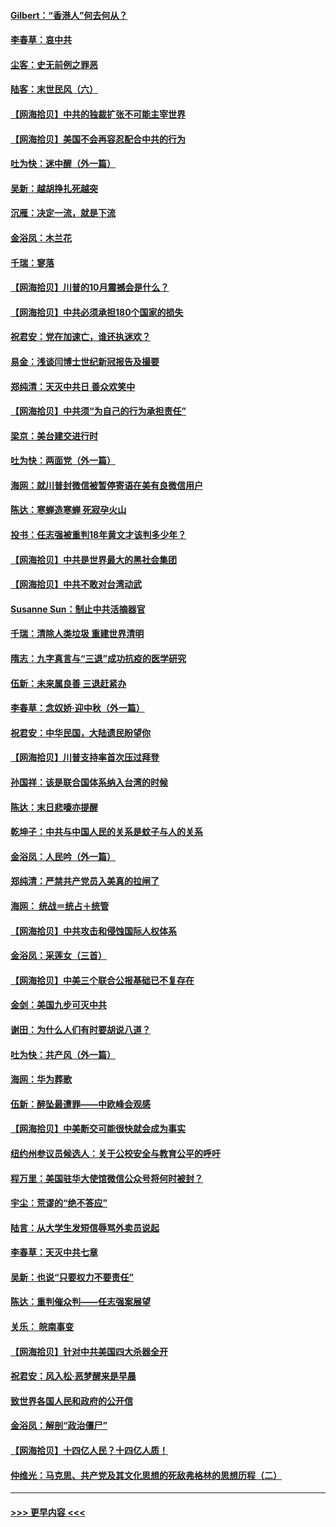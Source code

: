#### [Gilbert：“香港人”何去何从？](../pages/nsc993/n12435894.md?t=09282302) 
#### [李春草：哀中共](../pages/nsc993/n12435874.md?t=09282302) 
#### [尘客：史无前例之罪恶](../pages/nsc993/n12435762.md?t=09282302) 
#### [陆客：末世民风（六）](../pages/nsc993/n12435354.md?t=09282302) 
#### [【网海拾贝】中共的独裁扩张不可能主宰世界](../pages/nsc993/n12435151.md?t=09282302) 
#### [【网海拾贝】美国不会再容忍配合中共的行为](../pages/nsc993/n12433808.md?t=09282302) 
#### [吐为快：迷中醒（外一篇）](../pages/nsc993/n12433585.md?t=09282302) 
#### [吴新：越胡挣扎死越突](../pages/nsc993/n12433562.md?t=09282302) 
#### [沉雁：决定一流，就是下流](../pages/nsc993/n12432128.md?t=09282302) 
#### [金浴凤：木兰花](../pages/nsc993/n12432124.md?t=09282302) 
#### [千瑞：寥落](../pages/nsc993/n12432071.md?t=09282302) 
#### [【网海拾贝】川普的10月震撼会是什么？](../pages/nsc993/n12431624.md?t=09282302) 
#### [【网海拾贝】中共必须承担180个国家的损失](../pages/nsc993/n12428893.md?t=09282302) 
#### [祝君安：党在加速亡，谁还执迷欢？](../pages/nsc993/n12428652.md?t=09282302) 
#### [易金：浅谈闫博士世纪新冠报告及撮要](../pages/nsc993/n12426822.md?t=09282302) 
#### [郑纯清：天灭中共日 善众欢笑中](../pages/nsc993/n12426784.md?t=09282302) 
#### [【网海拾贝】中共须“为自己的行为承担责任”](../pages/nsc993/n12426067.md?t=09282302) 
#### [梁京：美台建交进行时](../pages/nsc993/n12424066.md?t=09282302) 
#### [吐为快：两面党（外一篇）](../pages/nsc993/n12424043.md?t=09282302) 
#### [海网：就川普封微信被暂停寄语在美有良微信用户](../pages/nsc993/n12424021.md?t=09282302) 
#### [陈达：寒蝉造寒蝉 死寂孕火山](../pages/nsc993/n12423958.md?t=09282302) 
#### [投书：任志强被重判18年黄文才该判多少年？](../pages/nsc993/n12423672.md?t=09282302) 
#### [【网海拾贝】中共是世界最大的黑社会集团](../pages/nsc993/n12423543.md?t=09282302) 
#### [【网海拾贝】中共不敢对台湾动武](../pages/nsc993/n12421418.md?t=09282302) 
#### [Susanne Sun：制止中共活摘器官](../pages/nsc993/n12419654.md?t=09282302) 
#### [千瑞：清除人类垃圾 重建世界清明](../pages/nsc993/n12419414.md?t=09282302) 
#### [隋志：九字真言与“三退”成功抗疫的医学研究](../pages/nsc993/n12419248.md?t=09282302) 
#### [伍新：未来属良善 三退赶紧办](../pages/nsc993/n12418496.md?t=09282302) 
#### [李春草：念奴娇·迎中秋（外一篇）](../pages/nsc993/n12418465.md?t=09282302) 
#### [祝君安：中华民国，大陆遗民盼望你](../pages/nsc993/n12418089.md?t=09282302) 
#### [【网海拾贝】川普支持率首次压过拜登](../pages/nsc993/n12418050.md?t=09282302) 
#### [孙国祥：该是联合国体系纳入台湾的时候](../pages/nsc993/n12417369.md?t=09282302) 
#### [陈达：末日悲嚎亦提醒](../pages/nsc993/n12416736.md?t=09282302) 
#### [乾坤子：中共与中国人民的关系是蚊子与人的关系](../pages/nsc993/n12416632.md?t=09282302) 
#### [金浴凤：人民吟（外一篇）](../pages/nsc993/n12416567.md?t=09282302) 
#### [郑纯清：严禁共产党员入美真的拉闸了](../pages/nsc993/n12416550.md?t=09282302) 
#### [海网： 统战＝统占＋统管](../pages/nsc993/n12416404.md?t=09282302) 
#### [【网海拾贝】中共攻击和侵蚀国际人权体系](../pages/nsc993/n12416250.md?t=09282302) 
#### [金浴凤：采莲女（三首）](../pages/nsc993/n12415517.md?t=09282302) 
#### [【网海拾贝】中美三个联合公报基础已不复存在](../pages/nsc993/n12415054.md?t=09282302) 
#### [金剑：美国九步可灭中共](../pages/nsc993/n12413183.md?t=09282302) 
#### [谢田：为什么人们有时要胡说八道？](../pages/nsc993/n12411861.md?t=09282302) 
#### [吐为快：共产风（外一篇）](../pages/nsc993/n12411761.md?t=09282302) 
#### [海网：华为葬歌](../pages/nsc993/n12410381.md?t=09282302) 
#### [伍新：醉坠最遭罪——中欧峰会观感](../pages/nsc993/n12410364.md?t=09282302) 
#### [【网海拾贝】中美断交可能很快就会成为事实](../pages/nsc993/n12409495.md?t=09282302) 
#### [纽约州参议员候选人：关于公校安全与教育公平的呼吁](../pages/nsc993/n12409228.md?t=09282302) 
#### [程万里：美国驻华大使馆微信公众号将何时被封？](../pages/nsc993/n12407397.md?t=09282302) 
#### [宇尘：荒谬的“绝不答应”](../pages/nsc993/n12407360.md?t=09282302) 
#### [陆言：从大学生发短信辱骂外卖员说起](../pages/nsc993/n12407285.md?t=09282302) 
#### [李春草：天灭中共七章](../pages/nsc993/n12406988.md?t=09282302) 
#### [吴新：也说“只要权力不要责任”](../pages/nsc993/n12406966.md?t=09282302) 
#### [陈达：重判催众判——任志强案展望](../pages/nsc993/n12404540.md?t=09282302) 
#### [关乐： 皖南事变](../pages/nsc993/n12404288.md?t=09282302) 
#### [【网海拾贝】针对中共美国四大杀器全开](../pages/nsc993/n12404172.md?t=09282302) 
#### [祝君安：风入松‧恶梦醒来是早晨](../pages/nsc993/n12401953.md?t=09282302) 
#### [致世界各国人民和政府的公开信](../pages/nsc993/n12401824.md?t=09282302) 
#### [金浴凤：解剖“政治僵尸”](../pages/nsc993/n12401808.md?t=09282302) 
#### [【网海拾贝】十四亿人民？十四亿人质！](../pages/nsc993/n12401708.md?t=09282302) 
#### [仲维光：马克思、共产党及其文化思想的死敌弗格林的思想历程（二）](../pages/nsc993/n12399107.md?t=09282302) 

----
#### [ >>> 更早内容 <<< ](../indexes/nsc993-earlier.md)
